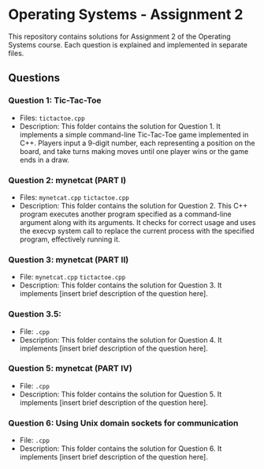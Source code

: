 # Operating Systems - Assignment 2

This repository contains solutions for Assignment 2 of the Operating Systems course. Each question is explained and implemented in separate files.

## Questions

### Question 1: Tic-Tac-Toe

- Files: `tictactoe.cpp`
- Description: This folder contains the solution for Question 1. It implements a simple command-line Tic-Tac-Toe game implemented in C++. Players input a 9-digit number, each representing a position on the board, and take turns making moves until one player wins or the game ends in a draw.

### Question 2: mynetcat (PART I)

- Files: `mynetcat.cpp` `tictactoe.cpp`
- Description: This folder contains the solution for Question 2. This C++ program executes another program specified as a command-line argument along with its arguments. It checks for correct usage and uses the execvp system call to replace the current process with the specified program, effectively running it.

### Question 3: mynetcat (PART II)

- File: `mynetcat.cpp` `tictactoe.cpp`
- Description: This folder contains the solution for Question 3. It implements [insert brief description of the question here].

### Question 3.5:

- File: `.cpp`
- Description: This folder contains the solution for Question 4. It implements [insert brief description of the question here].

### Question 5: mynetcat (PART IV)

- File: `.cpp`
- Description: This folder contains the solution for Question 5. It implements [insert brief description of the question here].

### Question 6: Using Unix domain sockets for communication

- File: `.cpp`
- Description: This folder contains the solution for Question 6. It implements [insert brief description of the question here].

